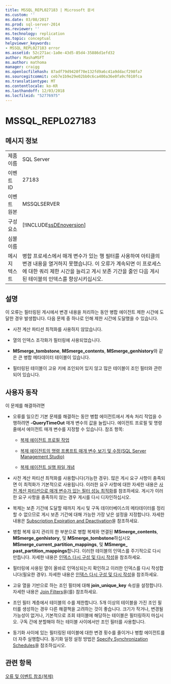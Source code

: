 ```yaml
---
title: MSSQL_REPL027183 | Microsoft 문서
ms.custom: ''
ms.date: 03/08/2017
ms.prod: sql-server-2014
ms.reviewer: ''
ms.technology: replication
ms.topic: conceptual
helpviewer_keywords:
- MSSQL_REPL027183 error
ms.assetid: 52c271ac-1a0e-43d5-85d4-35886d1efd32
author: MashaMSFT
ms.author: mathoma
manager: craigg
ms.openlocfilehash: 87adf79d9420f70e132fd9a6c41a9ddacf298fa7
ms.sourcegitcommit: ceb7e1b9e29e02bb0c6ca400a36e0fa9cf010fca
ms.translationtype: MT
ms.contentlocale: ko-KR
ms.lasthandoff: 12/03/2018
ms.locfileid: "52776975"
---
```

# <a name="mssqlrepl027183"></a>MSSQL_REPL027183
    
## <a name="message-details"></a>메시지 정보  
  
|||  
|-|-|  
|제품 이름|SQL Server|  
|이벤트 ID|27183|  
|이벤트 원본|MSSQLSERVER|  
|구성 요소|[!INCLUDE[ssDEnoversion](../../includes/ssdenoversion-md.md)]|  
|심볼 이름||  
|메시지 텍스트|병합 프로세스에서 매개 변수가 있는 행 필터를 사용하여 아티클의 변경 내용을 열거하지 못했습니다. 이 오류가 계속되면 이 프로세스에 대한 쿼리 제한 시간을 늘리고 게시 보존 기간을 줄인 다음 게시된 테이블의 인덱스를 향상시키십시오.|  
  
## <a name="explanation"></a>설명  
 이 오류는 필터링된 게시에서 변경 내용을 처리하는 동안 병합 에이전트 제한 시간에 도달한 경우 발생합니다. 다음 문제 중 하나로 인해 제한 시간에 도달했을 수 있습니다.  
  
-   사전 계산 파티션 최적화를 사용하지 않았습니다.  
  
-   열의 인덱스 조각화가 필터링에 사용되었습니다.  
  
-   **MSmerge_tombstone**, **MSmerge_contents**, **MSmerge_genhistory**와 같은 큰 병합 메타데이터 테이블이 있습니다.  
  
-   필터링된 테이블이 고유 키에 조인되어 있지 않고 많은 테이블이 조인 필터와 관련되어 있습니다.  
  
## <a name="user-action"></a>사용자 동작  
 이 문제를 해결하려면  
  
-   오류를 일으킨 기본 문제를 해결하는 동안 병합 에이전트에서 계속 처리 작업을 수행하려면 **-QueryTimeOut** 매개 변수의 값을 늘립니다. 에이전트 프로필 및 명령줄에서 에이전트 매개 변수를 지정할 수 있습니다. 참조 항목:  
  
    -   [복제 에이전트 프로필 작업](agents/replication-agent-profiles.md)  
  
    -   [복제 에이전트의 명령 프롬프트 매개 변수 보기 및 수정&#40;SQL Server Management Studio&#41;](agents/view-and-modify-replication-agent-command-prompt-parameters.md)  
  
    -   [복제 에이전트 실행 파일 개념](concepts/replication-agent-executables-concepts.md)  
  
-   사전 계산 파티션 최적화를 사용합니다(가능한 경우). 많은 게시 요구 사항이 충족되면 이 최적화가 기본적으로 사용됩니다. 이러한 요구 사항에 대한 자세한 내용은 [사전 계산 파티션으로 매개 변수가 있는 필터 성능 최적화](merge/parameterized-filters-optimize-for-precomputed-partitions.md)를 참조하세요. 게시가 이러한 요구 사항을 충족하지 않는 경우 게시를 다시 디자인하십시오.  
  
-   복제는 보존 기간에 도달할 때까지 게시 및 구독 데이터베이스의 메타데이터를 정리할 수 없으므로 게시 보존 기간에 대해 가능한 가장 낮은 설정을 지정합니다. 자세한 내용은 [Subscription Expiration and Deactivation](subscription-expiration-and-deactivation.md)을 참조하세요.  
  
-   병합 복제 유지 관리의 한 부분으로 병합 복제와 연결된 **MSmerge_contents**, **MSmerge_genhistory**, 및 **MSmerge_tombstone**하십시오 **MSmerge_current_partition_mappings**, 및 **MSmerge_ past_partition_mappings**합니다. 이러한 테이블의 인덱스를 주기적으로 다시 만듭니다. 자세한 내용은 [인덱스 다시 구성 및 다시 작성](../indexes/indexes.md)을 참조하세요.  
  
-   필터링에 사용된 열이 올바로 인덱싱되는지 확인하고 이러한 인덱스를 다시 작성합니다(필요한 경우). 자세한 내용은 [인덱스 다시 구성 및 다시 작성](../indexes/indexes.md)을 참조하세요.  
  
-   고유 열을 기반으로 하는 조인 필터에 대해 **join_unique_key** 속성을 설정합니다. 자세한 내용은 [Join Filters](merge/join-filters.md)을(를) 참조하세요.  
  
-   조인 필터 계층에서 테이블의 수를 제한합니다. 5개 이상의 테이블을 가진 조인 필터를 생성하는 경우 다른 해결책을 고려하는 것이 좋습니다. 크기가 작거나, 변경될 가능성이 없거나, 기본적으로 조회 테이블에 해당하는 테이블은 필터링하지 마십시오. 구독 간에 분할해야 하는 테이블 사이에서만 조인 필터를 사용합니다.  
  
-   동기화 사이에 있는 필터링된 테이블에 대한 변경 횟수를 줄이거나 병합 에이전트를 더 자주 실행합니다. 동기화 일정 설정 방법은 [Specify Synchronization Schedules](specify-synchronization-schedules.md)을 참조하십시오.  
  
## <a name="see-also"></a>관련 항목  
 [오류 및 이벤트 참조&#40;복제&#41;](errors-and-events-reference-replication.md)  
  
  
